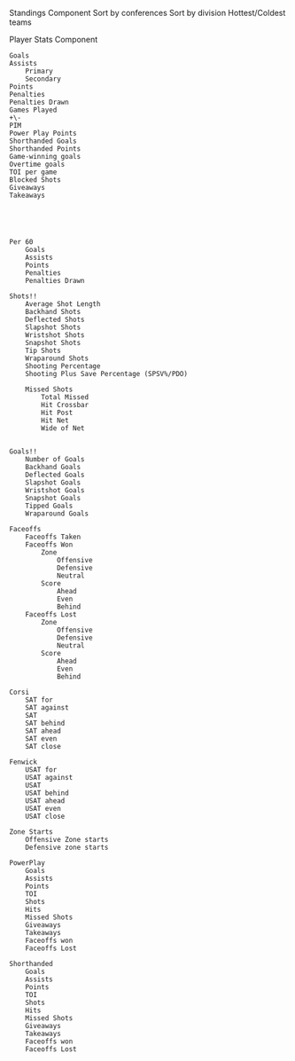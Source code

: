 Standings Component
    Sort by conferences
    Sort by division
    Hottest/Coldest teams

Player Stats Component

    Goals
    Assists
        Primary
        Secondary
    Points
    Penalties
    Penalties Drawn
    Games Played
    +\-
    PIM
    Power Play Points
    Shorthanded Goals
    Shorthanded Points
    Game-winning goals
    Overtime goals
    TOI per game
    Blocked Shots
    Giveaways
    Takeaways
    



    
    Per 60
        Goals
        Assists
        Points
        Penalties
        Penalties Drawn

    Shots!!
        Average Shot Length
        Backhand Shots
        Deflected Shots
        Slapshot Shots
        Wristshot Shots
        Snapshot Shots
        Tip Shots
        Wraparound Shots
        Shooting Percentage
        Shooting Plus Save Percentage (SPSV%/PDO)

        Missed Shots
            Total Missed
            Hit Crossbar
            Hit Post
            Hit Net
            Wide of Net


    Goals!!
        Number of Goals
        Backhand Goals
        Deflected Goals
        Slapshot Goals
        Wristshot Goals
        Snapshot Goals
        Tipped Goals
        Wraparound Goals
    
    Faceoffs
        Faceoffs Taken
        Faceoffs Won
            Zone
                Offensive
                Defensive
                Neutral
            Score
                Ahead
                Even
                Behind
        Faceoffs Lost
            Zone
                Offensive
                Defensive
                Neutral
            Score
                Ahead
                Even
                Behind
    
    Corsi
        SAT for
        SAT against
        SAT
        SAT behind
        SAT ahead
        SAT even
        SAT close

    Fenwick
        USAT for
        USAT against
        USAT
        USAT behind
        USAT ahead
        USAT even
        USAT close
    
    Zone Starts
        Offensive Zone starts
        Defensive zone starts

    PowerPlay
        Goals
        Assists
        Points
        TOI
        Shots
        Hits
        Missed Shots
        Giveaways
        Takeaways
        Faceoffs won
        Faceoffs Lost

    Shorthanded
        Goals
        Assists
        Points
        TOI
        Shots
        Hits
        Missed Shots
        Giveaways
        Takeaways
        Faceoffs won
        Faceoffs Lost
    